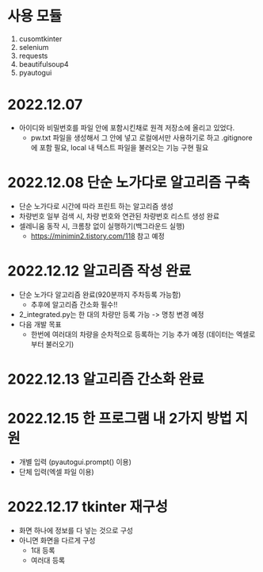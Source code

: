 # 사용 모듈
1. cusomtkinter
2. selenium
3. requests
4. beautifulsoup4
5. pyautogui

# 2022.12.07
+ 아이디와 비밀번호를 파일 안에 포함시킨채로 원격 저장소에 올리고 있었다.
    - pw.txt 파일을 생성해서 그 안에 넣고 로컬에서만 사용하기로 하고 .gitignore에 포함 필요, local 내 텍스트 파일을 불러오는 기능 구현 필요

# 2022.12.08 단순 노가다로 알고리즘 구축
+ 단순 노가다로 시간에 따라 프린트 하는 알고리즘 생성
+ 차량번호 일부 검색 시, 차량 번호와 연관된 차량번호 리스트 생성 완료
+ 셀레니움 동작 시, 크롬창 없이 실행하기(백그라운드 실행)
    - https://minimin2.tistory.com/118 참고 예정

# 2022.12.12 알고리즘 작성 완료
+ 단순 노가다 알고리즘 완료(920분까지 주차등록 가능함)
    - 추후에 알고리즘 간소화 필수!!
+ 2_integrated.py는 한 대의 차량만 등록 가능 -> 명칭 변경 예정
+ 다음 개발 목표
    - 한번에 여러대의 차량을 순차적으로 등록하는 기능 추가 예정 (데이터는 엑셀로부터 불러오기)

# 2022.12.13 알고리즘 간소화 완료

# 2022.12.15 한 프로그램 내 2가지 방법 지원
+ 개별 입력 (pyautogui.prompt() 이용)
+ 단체 입력(엑셀 파일 이용)

# 2022.12.17 tkinter 재구성
+ 화면 하나에 정보를 다 넣는 것으로 구성
+ 아니면 화면을 다르게 구성
    - 1대 등록
    - 여러대 등록